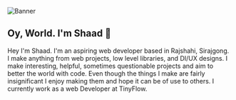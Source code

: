 ![Banner](https://raw.githubusercontent.com/assets/nazmuzshaadcover.gif)
## Oy, World. I'm Shaad 💾
Hey I'm Shaad. I'm an aspiring web developer based in Rajshahi, Sirajgong. I make anything from web projects, low level libraries, and DI/UX designs. I make interesting, helpful, sometimes questionable projects and aim to better the world with code. Even though the things I make are fairly insignificant I enjoy making them and hope it can be of use to others. I currently work as a web Developer at TinyFlow.


